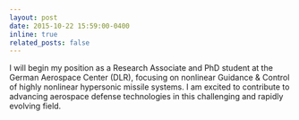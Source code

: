 ```yaml
---
layout: post
date: 2015-10-22 15:59:00-0400
inline: true
related_posts: false
---
```


I will begin my position as a Research Associate and PhD student at the German Aerospace Center (DLR), focusing on nonlinear Guidance & Control of highly nonlinear hypersonic missile systems. I am excited to contribute to advancing aerospace defense technologies in this challenging and rapidly evolving field.
